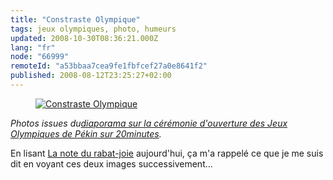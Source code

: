 ```yaml
---
title: "Constraste Olympique"
tags: jeux olympiques, photo, humeurs
updated: 2008-10-30T08:36:21.000Z
lang: "fr"
node: "66999"
remoteId: "a53bbaa7cea9fe1fbfcef27a0e8641f2"
published: 2008-08-12T23:25:27+02:00
---
```

<figure class="object-center"><a href="/images/constraste-olympique.jpg"><img loading="lazy" src="/images//constraste-olympique.jpg" alt="Constraste Olympique">
</a></figure>


*Photos issues du*[*diaporama sur la cérémonie d'ouverture des Jeux Olympiques de Pékin sur 20minutes*](http://www.20minutes.fr/diaporama/426)*.*


En lisant [La note du rabat-joie](http://www.blogteam.sport24.com/2008/08/la-note-du-rabatjoie.html) aujourd'hui, ça m'a rappelé ce que je me suis dit en voyant ces deux images successivement...

